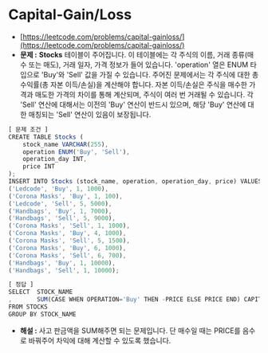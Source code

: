 # **Capital-Gain/Loss**

- [https://leetcode.com/problems/capital-gainloss/](https://leetcode.com/problems/capital-gainloss/)
- **문제 :** **Stocks** 테이블이 주어집니다. 이 테이블에는 각 주식의 이름, 거래 종류(매수 또는 매도), 거래 일자, 가격 정보가 들어 있습니다. 'operation' 열은 ENUM 타입으로 'Buy'와 'Sell' 값을 가질 수 있습니다. 주어진 문제에서는 각 주식에 대한 총 수익률(총 자본 이득/손실)을 계산해야 합니다. 자본 이득/손실은 주식을 매수한 가격과 매도한 가격의 차이를 통해 계산되며, 주식이 여러 번 거래될 수 있습니다. 각 'Sell' 연산에 대해서는 이전의 'Buy' 연산이 반드시 있으며, 해당 'Buy' 연산에 대한 매칭되는 'Sell' 연산이 있음이 보장됩니다.

```jsx
[ 문제 조건 ]
CREATE TABLE Stocks (
    stock_name VARCHAR(255),
    operation ENUM('Buy', 'Sell'),
    operation_day INT,
    price INT
);
INSERT INTO Stocks (stock_name, operation, operation_day, price) VALUES
('Ledcode', 'Buy', 1, 1000),
('Corona Masks', 'Buy', 1, 100),
('Ledcode', 'Sell', 5, 5000),
('Handbags', 'Buy', 1, 7000),
('Handbags', 'Sell', 5, 9000),
('Corona Masks', 'Sell', 1, 1000),
('Corona Masks', 'Buy', 4, 1000),
('Corona Masks', 'Sell', 5, 1500),
('Corona Masks', 'Buy', 6, 1000),
('Corona Masks', 'Sell', 6, 700),
('Handbags', 'Buy', 1, 10000),
('Handbags', 'Sell', 1, 10000);
```

```jsx
[ 정답 ]
SELECT	STOCK_NAME
,		SUM(CASE WHEN OPERATION='Buy' THEN -PRICE ELSE PRICE END) CAPITAL_GAIN_LOSS
FROM STOCKS
GROUP BY STOCK_NAME
```

- **해설 :** 사고 판금액을 SUM해주면 되는 문제입니다. 단 매수일 때는 PRICE를 음수로 바꿔주어 차익에 대해 계산할 수 있도록 했습니다.
